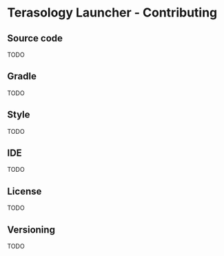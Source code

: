Terasology Launcher - Contributing
==================================

Source code
-----------

TODO

Gradle
------

TODO

Style
-----

TODO

IDE
---

TODO

License
-------

TODO

Versioning
----------

TODO
